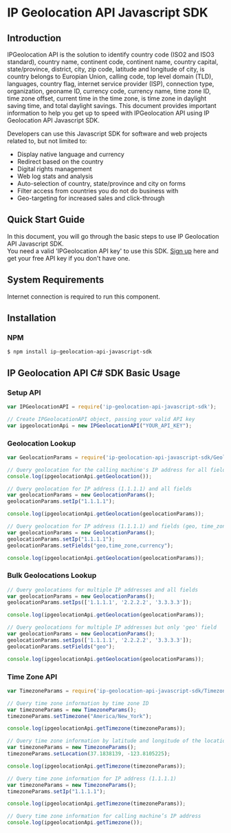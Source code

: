 # IP Geolocation API Javascript SDK

## Introduction
IPGeolocation API is the solution to identify country code (ISO2 and ISO3 standard), country name, continent code, continent name, country capital, state/province, district, city, zip code, latitude and longitude of city, is country belongs to Europian Union, calling code, top level domain (TLD), languages, country flag, internet service provider (ISP), connection type, organization, geoname ID, currency code, currency name, time zone ID, time zone offset, current time in the time zone, is time zone in daylight saving time, and total daylight savings. This document provides important information to help you get up to speed with IPGeolocation API using IP Geolocation API Javascript SDK.

Developers can use this Javascript SDK for software and web projects related to, but not limited to:

* Display native language and currency
* Redirect based on the country
* Digital rights management
* Web log stats and analysis
* Auto-selection of country, state/province and city on forms
* Filter access from countries you do not do business with
* Geo-targeting for increased sales and click-through

## Quick Start Guide
In this document, you will go through the basic steps to use IP Geolocation API Javascript SDK.  
You need a valid 'IPGeolocation API key' to use this SDK. [Sign up](https://ipgeolocation.io/signup) here and get your free API key if you don't have one.

## System Requirements  
Internet connection is required to run this component.

## Installation
### NPM
```cli
$ npm install ip-geolocation-api-javascript-sdk
```

## IP Geolocation API C# SDK Basic Usage
### Setup API
```javascript
var IPGeolocationAPI = require('ip-geolocation-api-javascript-sdk');

// Create IPGeolocationAPI object, passing your valid API key
var ipgeolocationApi = new IPGeolocationAPI("YOUR_API_KEY");
```

### Geolocation Lookup
```javascript
var GeolocationParams = require('ip-geolocation-api-javascript-sdk/GeolocationParams.js');

// Query geolocation for the calling machine's IP address for all fields
console.log(ipgeolocationApi.getGeolocation());

// Query geolocation for IP address (1.1.1.1) and all fields
var geolocationParams = new GeolocationParams();
geolocationParams.setIp("1.1.1.1");

console.log(ipgeolocationApi.getGeolocation(geolocationParams));

// Query geolocation for IP address (1.1.1.1) and fields (geo, time_zone and currency)
var geolocationParams = new GeolocationParams();
geolocationParams.setIp("1.1.1.1"); 
geolocationParams.setFields("geo,time_zone,currency");

console.log(ipgeolocationApi.getGeolocation(geolocationParams));
```

### Bulk Geolocations Lookup
```ts
// Query geolocations for multiple IP addresses and all fields
var geolocationParams = new GeolocationParams();
geolocationParams.setIps(['1.1.1.1', '2.2.2.2', '3.3.3.3']);

console.log(ipgeolocationApi.getGeolocation(geolocationParams));

// Query geolocations for multiple IP addresses but only 'geo' field
var geolocationParams = new GeolocationParams();
geolocationParams.setIps(['1.1.1.1', '2.2.2.2', '3.3.3.3']);
geolocationParams.setFields("geo");

console.log(ipgeolocationApi.getGeolocation(geolocationParams));
```

### Time Zone API
```ts
var TimezoneParams = require('ip-geolocation-api-javascript-sdk/TimezoneParams.js');

// Query time zone information by time zone ID
var timezoneParams = new TimezoneParams();
timezoneParams.setTimezone("America/New_York");

console.log(ipgeolocationApi.getTimezone(timezoneParams));

// Query time zone information by latitude and longitude of the location
var timezoneParams = new TimezoneParams();
timezoneParams.setLocation(37.1838139, -123.8105225);

console.log(ipgeolocationApi.getTimezone(timezoneParams));

// Query time zone information for IP address (1.1.1.1)
var timezoneParams = new TimezoneParams();
timezoneParams.setIp("1.1.1.1");

console.log(ipgeolocationApi.getTimezone(timezoneParams));

// Query time zone information for calling machine’s IP address
console.log(ipgeolocationApi.getTimezone());
```
